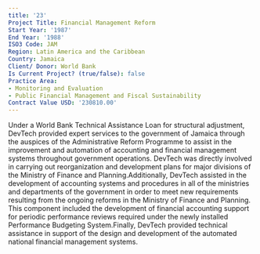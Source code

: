 ```yaml
---
title: '23'
Project Title: Financial Management Reform
Start Year: '1987'
End Year: '1988'
ISO3 Code: JAM
Region: Latin America and the Caribbean
Country: Jamaica
Client/ Donor: World Bank
Is Current Project? (true/false): false
Practice Area:
- Monitoring and Evaluation
- Public Financial Management and Fiscal Sustainability
Contract Value USD: '230810.00'
---
```


Under a World Bank Technical Assistance Loan for structural adjustment, DevTech provided expert services to the government of Jamaica through the auspices of the Administrative Reform Programme to assist in the improvement and automation of accounting and financial management systems throughout government operations. DevTech was directly involved in carrying out reorganization and development plans for major divisions of the Ministry of Finance and Planning.Additionally, DevTech assisted in the development of accounting systems and procedures in all of the ministries and departments of the government in order to meet new requirements resulting from the ongoing reforms in the Ministry of Finance and Planning. This component included the development of financial accounting support for periodic performance reviews required under the newly installed Performance Budgeting System.Finally, DevTech provided technical assistance in support of the design and development of the automated national financial management systems.